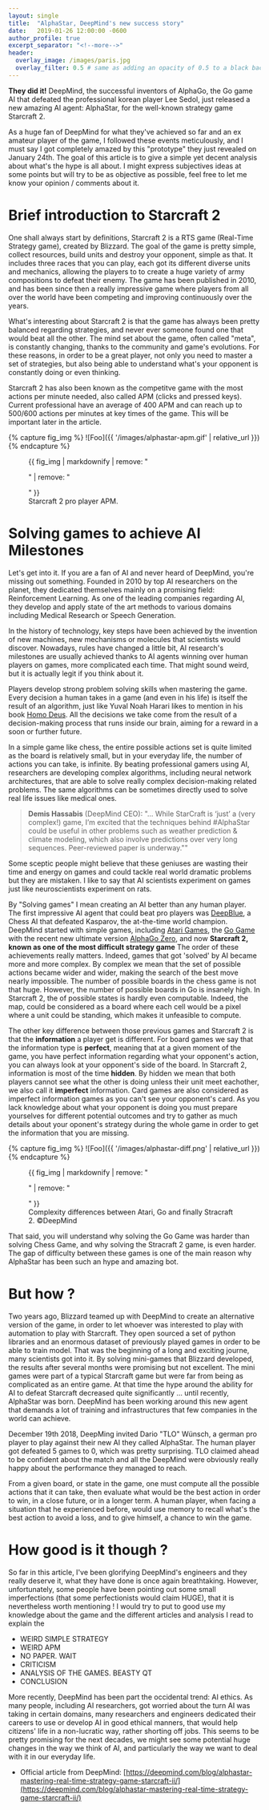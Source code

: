 ```yaml
---
layout: single
title:  "AlphaStar, DeepMind's new success story"
date:   2019-01-26 12:00:00 -0600
author_profile: true
excerpt_separator: "<!--more-->"
header:
  overlay_image: /images/paris.jpg
  overlay_filter: 0.5 # same as adding an opacity of 0.5 to a black background
---
```


**They did it!** DeepMind, the successful inventors of AlphaGo, the Go game AI that defeated the professional korean player Lee Sedol, just released a new amazing AI agent: AlphaStar, for the well-known strategy game Starcraft 2.

<!--more-->

As a huge fan of DeepMind for what they've achieved so far and an ex amateur player of the game, I followed these events meticulously, and I must say I got completely amazed by this "prototype" they just revealed on January 24th. The goal of this article is to give a simple yet decent analysis about what's the hype is all about. I might express subjectives ideas at some points but will try to be as objective as possible, feel free to let me know your opinion / comments about it.

# Brief introduction to Starcraft 2

One shall always start by definitions, Starcraft 2 is a RTS game (Real-Time Strategy game), created by Blizzard.
The goal of the game is pretty simple, collect resources, build units and destroy your opponent, simple as that. It includes three races that you can play, each got its different diverse units and mechanics, allowing the players to to create a huge variety of army compositions to defeat their enemy. The game has been published in 2010, and has been since then a really impressive game where players from all over the world have been competing and improving continuously over the years.

What's interesting about Starcraft 2 is that the game has always been pretty balanced regarding strategies, and never ever someone found one that would beat all the other. The mind set about the game, often called "meta", is constantly changing, thanks to the community and game's evolutions. For these reasons, in order to be a great player, not only you need to master a set of strategies, but also being able to understand what's your opponent is constantly doing or even thinking.

Starcraft 2 has also been known as the competitve game with the most actions per minute needed, also called APM (clicks and pressed keys). Current professional have an average of 400 APM and can reach up to 500/600 actions per minutes at key times of the game. This will be important later in the article.

{% capture fig_img %}
![Foo]({{ '/images/alphastar-apm.gif' | relative_url }})
{% endcapture %}

<figure>
  {{ fig_img | markdownify | remove: "<p>" | remove: "</p>" }}
  <figcaption>Starcraft 2 pro player APM.</figcaption>
</figure>

# Solving games to achieve AI Milestones

Let's get into it. If you are a fan of AI and never heard of DeepMind, you're missing out something. Founded in 2010 by top AI researchers on the planet, they dedicated themselves mainly on a promising field: Reinforcement Learning. As one of the leading companies regarding AI, they develop and apply state of the art methods to various domains including Medical Research or Speech Generation.

In the history of technology, key steps have been achieved by the invention of new machines, new mechanisms or molecules that scientists would discover. Nowadays, rules have changed a little bit, AI research's milestones are usually achieved thanks to AI agents winning over human players on games, more complicated each time. That might sound weird, but it is actually legit if you think about it.

Players develop strong problem solving skills when mastering the game. Every decision a human takes in a game (and even in his life) is itself the result of an algorithm, just like Yuval Noah Harari likes to mention in his book [Homo Deus](https://www.ynharari.com/book/homo-deus/). All the decisions we take come from the result of a decision-making process that runs inside our brain, aiming for a reward in a soon or further future.

In a simple game like chess, the entire possible actions set is quite limited as the board is relatively small, but in your everyday life, the number of actions you can take, is infinite.
By beating professional gamers using AI, researchers are developing complex algorithms, including neural network architectures, that are able to solve really complex decision-making related problems. The same algorithms can be sometimes directly used to solve real life issues like medical ones.


> **Demis Hassabis** (DeepMind CEO): "... While StarCraft is ‘just’ a (very complex!) game, I’m excited that the techniques behind #AlphaStar could be useful in other problems such as weather prediction & climate modeling, which also involve predictions over very long sequences. Peer-reviewed paper is underway.""

Some sceptic people might believe that these geniuses are wasting their time and energy on games and could tackle real world dramatic problems but they are mistaken. I like to say that AI scientists experiment on games just like neuroscientists experiment on rats.

By "Solving games" I mean creating an AI better than any human player. The first impressive AI agent that could beat pro players was [DeepBlue](https://en.wikipedia.org/wiki/Deep_Blue_(chess_computer)), a Chess AI that defeated Kasparov, the at-the-time world champion. DeepMind started with simple games, including [Atari Games](https://deepmind.com/research/publications/playing-atari-deep-reinforcement-learning/), the [Go Game](https://deepmind.com/research/alphago/) with the recent new ultimate version [AlphaGo Zero](https://deepmind.com/blog/alphago-zero-learning-scratch/), and now **Starcraft 2, known as one of the most difficult strategy game**
The order of these achievements really matters. Indeed, games that got 'solved' by AI became more and more complex. By complex we mean that the set of possible actions became wider and wider, making the search of the best move nearly impossible.
The number of possible boards in the chess game is not that huge. However, the number of possible boards in Go is insanely high. In Starcraft 2, the of possible states is hardly even computable. Indeed, the map, could be considered as a board where each cell would be a pixel where a unit could be standing, which makes it unfeasible to compute.

The other key difference between those previous games and Starcraft 2 is that the **information** a player get is different. For board games we say that the information type is **perfect**, meaning that at a given moment of the game, you have perfect information regarding what your opponent's action, you can always look at your opponent's side of the board. In Starcraft 2, information is most of the time **hidden**. By hidden we mean that both players cannot see what the other is doing unless their unit meet eachother, we also call it **imperfect** information. Card games are also considered as imperfect information games as you can't see your opponent's card.
As you lack knowledge about what your opponent is doing you must prepare yourselves for different potential outcomes and try to gather as much details about your oponent's strategy during the whole game in order to get the information that you are missing.

{% capture fig_img %}
![Foo]({{ '/images/alphastar-diff.png' | relative_url }})
{% endcapture %}

<figure>
  {{ fig_img | markdownify | remove: "<p>" | remove: "</p>" }}
  <figcaption>Complexity differences between Atari, Go and finally Stracraft 2. ©DeepMind</figcaption>
</figure>

That said, you will understand why solving the Go Game was harder than solving Chess Game, and why solving the Stracraft 2 game, is even harder. The gap of difficulty between these games is one of the main reason why AlphaStar has been such an hype and amazing bot.

# But how ?

Two years ago, Blizzard teamed up with DeepMind to create an alternative version of the game, in order to let whoever was interested to play with automation to play with Starcraft. They open sourced a set of python libraries and an enormous dataset of previously played games in order to be able to train model. That was the beginning of a long and exciting journe, many scientists got into it. By solving mini-games that Blizzard developed, the results after several months were promising but not excellent. The mini games were part of a typical Starcraft game but were far from being as complicated as an entire game. At that time the hype around the ability for AI to defeat Starcraft decreased quite significantly ... until recently, AlphaStar was born.
DeepMind has been working around this new agent that demands a lot of training and infrastructures that few companies in the world can achieve.

December 19th 2018, DeepMing invited Dario "TLO" Wünsch, a german pro player to play against their new AI they called AlphaStar. The human player got defeated 5 games to 0, which was pretty surprising. TLO claimed ahead to be confident about the match and all the DeepMind were obviously really happy about the performance they managed to reach.

From a given board, or state in the game, one must compute all the possible actions that it can take, then evaluate what would be the best action in order to win, in a close future, or in a longer term. A human player, when facing a situation that he experienced before, would use memory to recall what's the best action to avoid a loss, and to give himself, a chance to win the game.

# How good is it though ?

So far in this article, I've been glorifying DeepMind's engineers and they really deserve it, what they have done is once again breathtaking. However, unfortunately, some people have been pointing out some small imperfections (that some perfectionists would claim HUGE), that it is nevertheless worth mentioning ! I would try to put to good use my knowledge about the game and the different articles and analysis I read to explain the 

- WEIRD SIMPLE STRATEGY
- WEIRD APM
- NO PAPER. WAIT
- CRITICISM
- ANALYSIS OF THE GAMES. BEASTY QT
- CONCLUSION


More recently, DeepMind has been part the occidental trend: AI ethics. As many people, including AI researchers, got worried about the turn AI was taking in certain domains, many researchers and engineers dedicated their careers to use or develop AI in good ethical manners, that would help citizens' life in a non-lucratic way, rather shorting off jobs. This seems to be pretty promising for the next decades, we might see some potential huge changes in the way we think of AI, and particularly the way we want to deal with it in our everyday life.


- Official article from DeepMind: [https://deepmind.com/blog/alphastar-mastering-real-time-strategy-game-starcraft-ii/](https://deepmind.com/blog/alphastar-mastering-real-time-strategy-game-starcraft-ii/)
